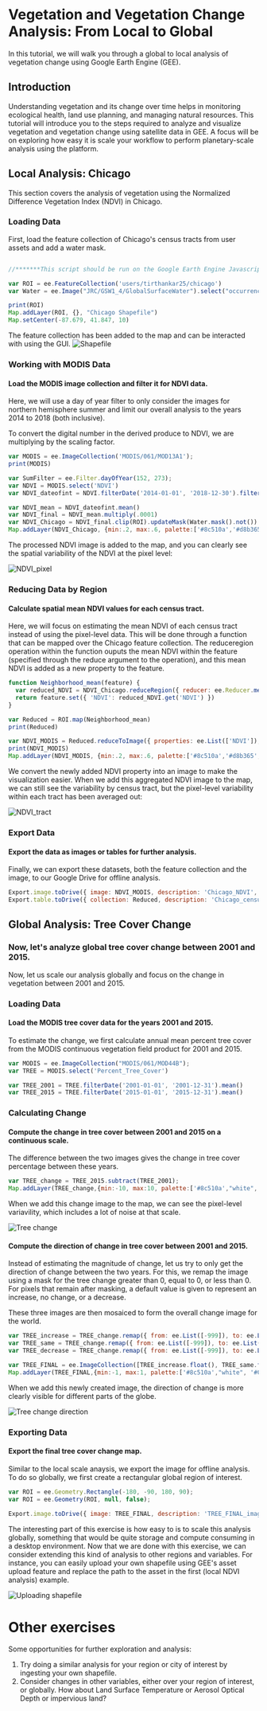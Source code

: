 

# Vegetation and Vegetation Change Analysis: From Local to Global

In this tutorial, we will walk you through a global to local analysis of vegetation change using Google Earth Engine (GEE).

## Introduction

Understanding vegetation and its change over time helps in monitoring ecological health, land use planning, and managing natural resources. This tutorial will introduce you to the steps required to analyze and visualize vegetation and vegetation change using satellite data in GEE. A focus will be on exploring how easy it is scale your workflow to perform planetary-scale analysis using the platform.

## Local Analysis: Chicago

This section covers the analysis of vegetation using the Normalized Difference Vegetation Index (NDVI) in Chicago.

### Loading Data

First, load the feature collection of Chicago's census tracts from user assets and add a water mask.

```javascript

//*******This script should be run on the Google Earth Engine Javascript API (https://earthengine.google.com/)*********//

var ROI = ee.FeatureCollection('users/tirthankar25/chicago')
var Water = ee.Image("JRC/GSW1_4/GlobalSurfaceWater").select("occurrence");

print(ROI)
Map.addLayer(ROI, {}, "Chicago Shapefile") 
Map.setCenter(-87.679, 41.847, 10)
```
The feature collection has been added to the map and can be interacted with using the GUI.
![Shapefile](Exercise1.png)

### Working with MODIS Data
#### Load the MODIS image collection and filter it for NDVI data.

Here, we will use a day of year filter to only consider the images for northern hemisphere summer and limit our overall analysis to the years 2014 to 2018 (both inclusive).

To convert the digital number in the derived produce to NDVI, we are multiplying by the scaling factor.

```javascript
var MODIS = ee.ImageCollection('MODIS/061/MOD13A1');
print(MODIS)

var SumFilter = ee.Filter.dayOfYear(152, 273);
var NDVI = MODIS.select('NDVI')
var NDVI_dateofint = NDVI.filterDate('2014-01-01', '2018-12-30').filter(SumFilter);

var NDVI_mean = NDVI_dateofint.mean()
var NDVI_final = NDVI_mean.multiply(.0001)
var NDVI_Chicago = NDVI_final.clip(ROI).updateMask(Water.mask().not())
Map.addLayer(NDVI_Chicago, {min:.2, max:.6, palette:['#8c510a','#d8b365','#f6e8c3','#f5f5f5','#c7eae5','#5ab4ac','#01665e'].reverse()},"Pixelwise NDVI")
```
The processed NDVI image is added to the map, and you can clearly see the spatial variability of the NDVI at the pixel level:

![NDVI_pixel](Exercise2.png)

### Reducing Data by Region
#### Calculate spatial mean NDVI values for each census tract.

Here, we will focus on estimating the mean NDVI of each census tract instead of using the pixel-level data. This will be done through a function that can be mapped over the Chicago feature collection. The reduceregion operation within the function ouputs the mean NDVI within the feature (specified through the reduce argument to the operation), and this mean NDVI is added as a new property to the feature.

```javascript
function Neighborhood_mean(feature) {
  var reduced_NDVI = NDVI_Chicago.reduceRegion({ reducer: ee.Reducer.mean(), geometry: feature.geometry(), scale: 500 })
  return feature.set({ 'NDVI': reduced_NDVI.get('NDVI') })
}

var Reduced = ROI.map(Neighborhood_mean)
print(Reduced)

var NDVI_MODIS = Reduced.reduceToImage({ properties: ee.List(['NDVI']), reducer: ee.Reducer.first() })
print(NDVI_MODIS)
Map.addLayer(NDVI_MODIS, {min:.2, max:.6, palette:['#8c510a','#d8b365','#f6e8c3','#f5f5f5','#c7eae5','#5ab4ac','#01665e'].reverse()},"Aggregated NDVI")
```
We convert the newly added NDVI property into an image to make the visualization easier.
When we add this aggregated NDVI image to the map, we can still see the variability by census tract, but the pixel-level variability within each tract has been averaged out:

![NDVI_tract](Exercise3.png)

### Export Data
#### Export the data as images or tables for further analysis.

Finally, we can export these datasets, both the feature collection and the image, to our Google Drive for offline analysis.

```javascript
Export.image.toDrive({ image: NDVI_MODIS, description: 'Chicago_NDVI', folder: 'Workshop', region: ROI.geometry().bounds(), scale: 500 })
Export.table.toDrive({ collection: Reduced, description: 'Chicago_censustracts', folder: 'Workshop', fileFormat: 'CSV' })
```

## Global Analysis: Tree Cover Change
### Now, let's analyze global tree cover change between 2001 and 2015.

Now, let us scale our analysis globally and focus on the change in vegetation between 2001 and 2015.

### Loading Data
#### Load the MODIS tree cover data for the years 2001 and 2015.

To estimate the change, we first calculate annual mean percent tree cover from the MODIS continuous vegetation field product for 2001 and 2015.

```javascript
var MODIS = ee.ImageCollection("MODIS/061/MOD44B");
var TREE = MODIS.select('Percent_Tree_Cover')

var TREE_2001 = TREE.filterDate('2001-01-01', '2001-12-31').mean()
var TREE_2015 = TREE.filterDate('2015-01-01', '2015-12-31').mean()
```

### Calculating Change
#### Compute the change in tree cover between 2001 and 2015 on a continuous scale.

The difference between the two images gives the change in tree cover percentage between these years.

```javascript
var TREE_change = TREE_2015.subtract(TREE_2001);
Map.addLayer(TREE_change,{min:-10, max:10, palette:['#8c510a',"white", '#01665e']})
```

When we add this change image to the map, we can see the pixel-level variavility, which includes a lot of noise at that scale.

![Tree change](Exercise4.png)

#### Compute the direction of change in tree cover between 2001 and 2015.

Instead of estimating the magnitude of change, let us try to only get the direction of change between the two years. For this, we remap the image using a mask for the tree change greater than 0, equal to 0, or less than 0. For pixels that remain after masking, a default value is given to represent an increase, no change, or a decrease.

These three images are then mosaiced to form the overall change image for the world.

```javascript
var TREE_increase = TREE_change.remap({ from: ee.List([-999]), to: ee.List([-999]), defaultValue: 1 }).mask(TREE_change.gt(0))
var TREE_same = TREE_change.remap({ from: ee.List([-999]), to: ee.List([-999]), defaultValue: 0 }).mask(TREE_change.eq(0))
var TREE_decrease = TREE_change.remap({ from: ee.List([-999]), to: ee.List([-999]), defaultValue: -1 }).mask(TREE_change.lt(0))

var TREE_FINAL = ee.ImageCollection([TREE_increase.float(), TREE_same.float(), TREE_decrease.float()]).mosaic()
Map.addLayer(TREE_FINAL,{min:-1, max:1, palette:['#8c510a',"white", '#01665e']})
```

When we add this newly created image, the direction of change is more clearly visible for different parts of the globe.

![Tree change direction](Exercise5.png)

### Exporting Data
#### Export the final tree cover change map.

Similar to the local scale anaysis, we export the image for offline analysis. To do so globally, we first create a rectangular global region of interest.

```javascript
var ROI = ee.Geometry.Rectangle(-180, -90, 180, 90);
var ROI = ee.Geometry(ROI, null, false);

Export.image.toDrive({ image: TREE_FINAL, description: 'TREE_FINAL_image', folder: 'OEFS', region: ROI, scale: 250 })
```

The interesting part of this exercise is how easy to is to scale this analysis globally, something that would be quite storage and compute consuming in a desktop environment. Now that we are done with this exercise, we can consider extending this kind of analysis to other regions and variables. For instance, you can easily upload your own shapefile using GEE's asset upload feature and replace the path to the asset in the first (local NDVI analysis) example.

![Uploading shapefile](Exercise6.png)

# Other exercises
Some opportunities for further exploration and analysis:
1. Try doing a similar analysis for your region or city of interest by ingesting your own shapefile.
2. Consider changes in other variables, either over your region of interest, or globally. How about Land Surface Temperature or Aerosol Optical Depth or impervious land?

